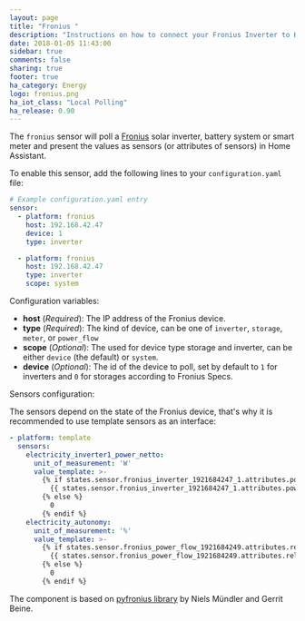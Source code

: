 ```yaml
---
layout: page
title: "Fronius "
description: "Instructions on how to connect your Fronius Inverter to Home Assistant."
date: 2018-01-05 11:43:00
sidebar: true
comments: false
sharing: true
footer: true
ha_category: Energy
logo: fronius.png
ha_iot_class: "Local Polling"
ha_release: 0.90
---
```


The `fronius` sensor will poll a [Fronius](http://www.fronius.com/) solar inverter, battery system or smart meter and present the values as sensors (or attributes of sensors) in Home Assistant.

To enable this sensor, add the following lines to your `configuration.yaml` file:

```yaml
# Example configuration.yaml entry
sensor:
  - platform: fronius
    host: 192.168.42.47
    device: 1
    type: inverter

  - platform: fronius
    host: 192.168.42.47
    type: inverter
    scope: system
```

Configuration variables:

- **host** (*Required*): The IP address of the Fronius device.
- **type** (*Required*): The kind of device, can be one of `inverter`, `storage`, `meter`, or `power_flow`
- **scope** (*Optional*): The used for device type storage and inverter, can be either `device` (the default) or `system`.
- **device** (*Optional*): The id of the device to poll, set by default to `1` for inverters and `0` for storages according to Fronius Specs.

Sensors configuration:

The sensors depend on the state of the Fronius device, that's why it is recommended to use template sensors as an interface:

```yaml
- platform: template
  sensors:
    electricity_inverter1_power_netto:
      unit_of_measurement: 'W'
      value_template: >-
        {% if states.sensor.fronius_inverter_1921684247_1.attributes.power_ac is defined %}
          {{ states.sensor.fronius_inverter_1921684247_1.attributes.power_ac | float | round(2) }}
        {% else %}
          0
        {% endif %}
    electricity_autonomy:  
      unit_of_measurement: '%'
      value_template: >-
        {% if states.sensor.fronius_power_flow_1921684249.attributes.relative_autonomy is defined %}
          {{ states.sensor.fronius_power_flow_1921684249.attributes.relative_autonomy | float | round(2) }}
        {% else %}
          0
        {% endif %}
```

The component is based on  [pyfronius library](https://github.com/nielstron/pyfronius) by Niels Mündler and Gerrit Beine.
